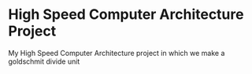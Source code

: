 # High Speed Computer Architecture Project
My High Speed Computer Architecture project in which we make a goldschmit divide unit
